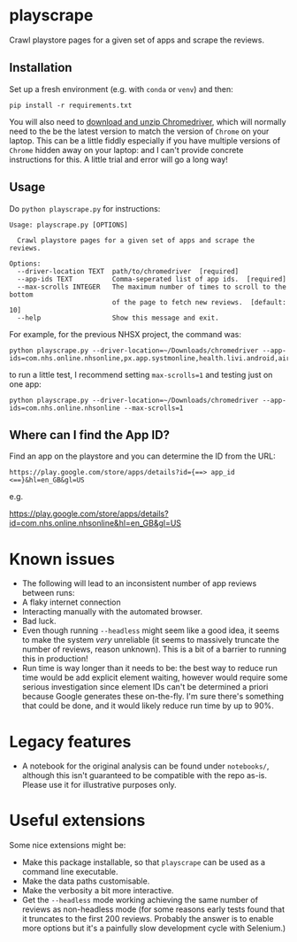 # playscrape

Crawl playstore pages for a given set of apps and scrape the reviews.

## Installation

Set up a fresh environment (e.g. with `conda` or `venv`) and then:

```
pip install -r requirements.txt
```

You will also need to [download and unzip Chromedriver](https://chromedriver.chromium.org/downloads), which will normally need to the be the latest version to match the version of `Chrome` on your laptop. This can be a little fiddly especially if you have multiple versions of `Chrome` hidden away on your laptop: and I can't provide concrete instructions for this. A little trial and error will go a long way!

## Usage

Do `python playscrape.py` for instructions:

```
Usage: playscrape.py [OPTIONS]

  Crawl playstore pages for a given set of apps and scrape the reviews.

Options:
  --driver-location TEXT  path/to/chromedriver  [required]
  --app-ids TEXT          Comma-seperated list of app ids.  [required]
  --max-scrolls INTEGER   The maximum number of times to scroll to the bottom
                          of the page to fetch new reviews.  [default: 10]
  --help                  Show this message and exit.
```

For example, for the previous NHSX project, the command was:

```
python playscrape.py --driver-location=~/Downloads/chromedriver --app-ids=com.nhs.online.nhsonline,px.app.systmonline,health.livi.android,air.com.sensely.asknhs,net.iplato.mygp,uk.co.patient.patientaccess,com.babylon,com.pushdr.application
```

to run a little test, I recommend setting `max-scrolls=1` and testing just on one app:

```
python playscrape.py --driver-location=~/Downloads/chromedriver --app-ids=com.nhs.online.nhsonline --max-scrolls=1
```

## Where can I find the App ID?

Find an app on the playstore and you can determine the ID from the URL:

`https://play.google.com/store/apps/details?id={==> app_id <==}&hl=en_GB&gl=US`

e.g.

https://play.google.com/store/apps/details?id=com.nhs.online.nhsonline&hl=en_GB&gl=US


# Known issues

* The following will lead to an inconsistent number of app reviews between runs:
 * A flaky internet connection
 * Interacting manually with the automated browser.
 * Bad luck.
* Even though running `--headless` might seem like a good idea, it seems to make the system *very* unreliable (it seems to massively truncate the number of reviews, reason unknown). This is a bit of a barrier to running this in production!
* Run time is way longer than it needs to be: the best way to reduce run time would be add explicit element waiting, however would require some serious investigation since element IDs can't be determined a priori because Google generates these on-the-fly. I'm sure there's something that could be done, and it would likely reduce run time by up to 90%.

# Legacy features

* A notebook for the original analysis can be found under `notebooks/`, although this isn't guaranteed to be compatible with the repo as-is. Please use it for illustrative purposes only.

# Useful extensions

Some nice extensions might be:

* Make this package installable, so that `playscrape` can be used as a command line executable.
* Make the data paths customisable.
* Make the verbosity a bit more interactive.
* Get the `--headless` mode working achieving the same number of reviews as non-headless mode (for some reasons early tests found that it truncates to the first 200 reviews. Probably the answer is to enable more options but it's a painfully slow development cycle with Selenium.)
